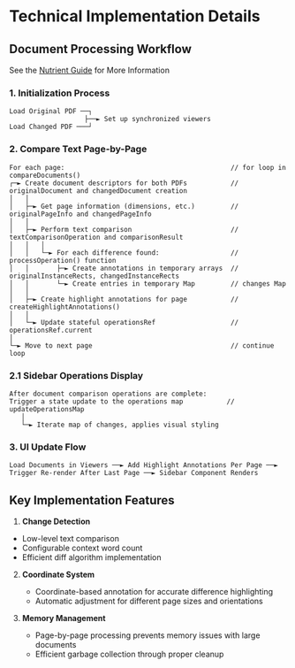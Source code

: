 # Technical Implementation Details

## Document Processing Workflow

See the [Nutrient Guide](https://www.nutrient.io/guides/web/comparison/compare-text/#programmatic-text-comparison) for More Information

### 1. Initialization Process

```
Load Original PDF ──┐
                   ├──► Set up synchronized viewers
Load Changed PDF ───┘
```

### 2. Compare Text Page-by-Page

```
For each page:                                          // for loop in compareDocuments()
┌─► Create document descriptors for both PDFs           // originalDocument and changedDocument creation
│   │
│   ├─► Get page information (dimensions, etc.)         // originalPageInfo and changedPageInfo
│   │
│   ├─► Perform text comparison                         // textComparisonOperation and comparisonResult
│   │   │
│   │   └─► For each difference found:                  // processOperation() function
│   │       ├─► Create annotations in temporary arrays  // originalInstanceRects, changedInstanceRects
│   │       └─► Create entries in temporary Map         // changes Map
│   │
│   ├─► Create highlight annotations for page           // createHighlightAnnotations()
│   │
│   └─► Update stateful operationsRef                   // operationsRef.current
│
└─► Move to next page                                   // continue loop
```

### 2.1 Sidebar Operations Display

```
After document comparison operations are complete:
Trigger a state update to the operations map           // updateOperationsMap
   │
   └─► Iterate map of changes, applies visual styling
```

### 3. UI Update Flow

```
Load Documents in Viewers ──► Add Highlight Annotations Per Page ──►
Trigger Re-render After Last Page ──► Sidebar Component Renders
```

## Key Implementation Features

1.  **Change Detection**

- Low-level text comparison
- Configurable context word count
- Efficient diff algorithm implementation

2. **Coordinate System**

   - Coordinate-based annotation for accurate difference highlighting
   - Automatic adjustment for different page sizes and orientations

3. **Memory Management**
   - Page-by-page processing prevents memory issues with large documents
   - Efficient garbage collection through proper cleanup
